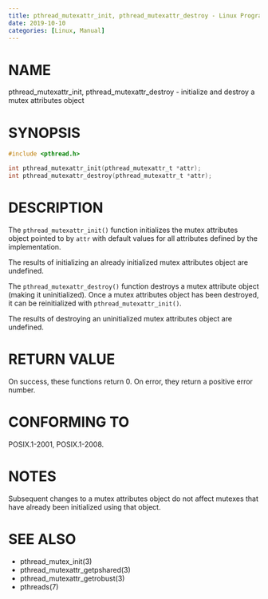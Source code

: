 ```yaml
---
title: pthread_mutexattr_init, pthread_mutexattr_destroy - Linux Programmer's Manual
date: 2019-10-10
categories: [Linux, Manual]
---
```


# NAME

pthread_mutexattr_init, pthread_mutexattr_destroy - initialize and destroy a mutex attributes object

# SYNOPSIS

```c
#include <pthread.h>

int pthread_mutexattr_init(pthread_mutexattr_t *attr);
int pthread_mutexattr_destroy(pthread_mutexattr_t *attr);
```

# DESCRIPTION

The `pthread_mutexattr_init()` function initializes the mutex attributes object pointed to by `attr` with default values for all attributes defined by the implementation.

The results of initializing an already initialized mutex attributes object are undefined.

The `pthread_mutexattr_destroy()` function destroys a mutex attribute object (making it uninitialized). Once a mutex attributes object has been destroyed, it can be reinitialized with `pthread_mutexattr_init()`.

The results of destroying an uninitialized mutex attributes object are undefined.

# RETURN VALUE

On success, these functions return 0. On error, they return a positive error number.

# CONFORMING TO

POSIX.1-2001, POSIX.1-2008.

# NOTES

Subsequent changes to a mutex attributes object do not affect mutexes that have already been initialized using that object.

# SEE ALSO

- pthread_mutex_init(3)
- pthread_mutexattr_getpshared(3)
- pthread_mutexattr_getrobust(3)
- pthreads(7)
